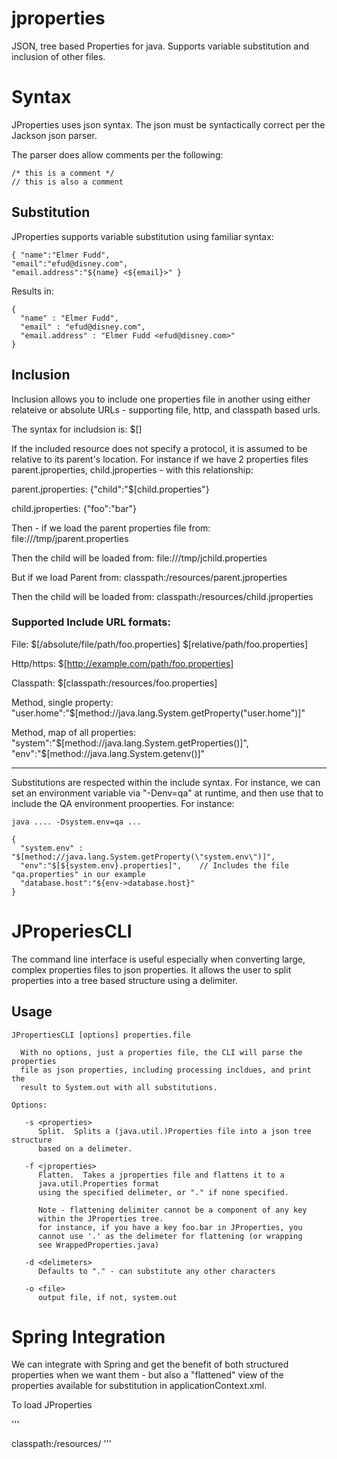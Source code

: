 jproperties
===========

JSON, tree based Properties for java.  Supports variable substitution and 
inclusion of other files.



Syntax
======

JProperties uses json syntax.  The json must be syntactically correct per the
Jackson json parser.  

The parser does allow comments per the following:

	/* this is a comment */
	// this is also a comment


Substitution
------------

JProperties supports variable substitution using familiar syntax: 

	{ "name":"Elmer Fudd",
	"email":"efud@disney.com",
	"email.address":"${name} <${email}>" }

Results in: 

	{
	  "name" : "Elmer Fudd",
	  "email" : "efud@disney.com",
	  "email.address" : "Elmer Fudd <efud@disney.com>"
	}



Inclusion
---------

Inclusion allows you to include one properties file in another using either
relateive or absolute URLs - supporting file, http, and classpath based urls.

The syntax for includsion is: 
	$[<include resource>]

If the included resource does not specify a protocol, it is assumed to be
relative to its parent's location.  For instance if we have 2 properties files
parent.jproperties, child.jproperties - with this relationship:

parent.jproperties:
	{"child":"$[child.properties"}


child.jproperties: 
	{"foo":"bar"}

Then - if we load the parent properties file from:
file:///tmp/jparent.properties 

Then the child will be loaded from:
file:///tmp/jchild.properties

But if we load Parent from: 
classpath:/resources/parent.jproperties

Then the child will be loaded from:
classpath:/resources/child.jproperties

### Supported Include URL formats: 

File: 
   $[/absolute/file/path/foo.properties]
   $[relative/path/foo.properties]

Http/https:
   $[http://example.com/path/foo.properties]

Classpath: 
   $[classpath:/resources/foo.properties]

Method, single property: 
   "user.home":"$[method://java.lang.System.getProperty(\"user.home\")]"

Method, map of all properties: 
   "system":"$[method://java.lang.System.getProperties()]",
   "env":"$[method://java.lang.System.getenv()]"


* * *
Substitutions are respected within the include syntax.  For instance, we can set an 
environment variable via "-Denv=qa" at runtime, and then use that to include the 
QA environment prooperties.  For instance: 

	java .... -Dsystem.env=qa ... 

	{
	  "system.env" : "$[method://java.lang.System.getProperty(\"system.env\")]",
	  "env":"$[${system.env}.properties]",    // Includes the file "qa.properties" in our example
	  "database.host":"${env->database.host}"
	}


JProperiesCLI
=============

The command line interface is useful especially when converting large, complex
properties files to json properties.  It allows the user to split properties 
into a tree based structure using a delimiter. 

Usage
-----


	JPropertiesCLI [options] properties.file
	 
	  With no options, just a properties file, the CLI will parse the properties 
	  file as json properties, including processing incldues, and print the 
	  result to System.out with all substitutions.

	Options: 
	 
	   -s <properties>
	      Split.  Splits a (java.util.)Properties file into a json tree structure
	      based on a delimeter.  

	   -f <jproperties>
	      Flatten.  Takes a jproperties file and flattens it to a 
	      java.util.Properties format
	      using the specified delimeter, or "." if none specified.

	      Note - flattening delimiter cannot be a component of any key 
	      within the JProperties tree.
	      for instance, if you have a key foo.bar in JProperties, you 
	      cannot use '.' as the delimeter for flattening (or wrapping
	      see WrappedProperties.java)

	   -d <delimeters>
	      Defaults to "." - can substitute any other characters
	 
	   -o <file>
	      output file, if not, system.out



Spring Integration
==================

We can integrate with Spring and get the benefit of both structured properties when we want them - but also 
a "flattened" view of the properties available for substitution in applicationContext.xml.

To load JProperties 

'''<bean id="propertyConfigurer" class="org.springframework.beans.factory.config.PropertyPlaceholderConfigurer">
   <property name="ignoreUnresolvablePlaceholders" value="true"/>
   <property name="propertiesArray">
     <list>
       <bean factory-bean="propertiesHolder" factory-method="asProperties" />
     </list>
   </property>
</bean>
	
<bean id="propertiesHolder" class="net.jmatrix.jproperties.spring.JPropertiesSpringHolder">
  <property name="url">classpath:/resources/</property>
</bean>'''
